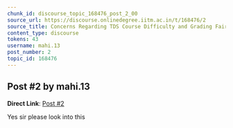 ```yaml
---
chunk_id: discourse_topic_168476_post_2_00
source_url: https://discourse.onlinedegree.iitm.ac.in/t/168476/2
source_title: Concerns Regarding TDS Course Difficulty and Grading Fairness
content_type: discourse
tokens: 43
username: mahi.13
post_number: 2
topic_id: 168476
---
```


## Post #2 by mahi.13

**Direct Link**: [Post #2](https://discourse.onlinedegree.iitm.ac.in/t/168476/2)

Yes sir please look into this
